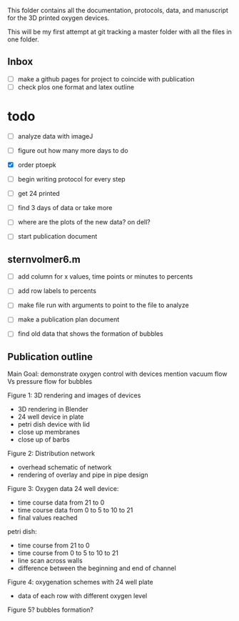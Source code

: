 This folder contains all the documentation, protocols, data, and manuscript for the 3D printed oxygen devices. 

This will be my first attempt at git tracking a master folder with all the files in one folder.

Inbox
---

- [ ] make a github pages for project to coincide with publication
- [ ] check plos one format and latex outline

todo
====
- [ ] analyze data with imageJ
- [ ] figure out how many more days to do

- [x] order ptoepk

- [ ] begin writing protocol for every step

- [ ] get 24 printed

- [ ] find 3 days of data or take more
 - [ ] where are the plots of the new data? on dell?

- [ ] start publication document

sternvolmer6.m
--------------

- [ ] add column for x values, time points or minutes to percents
- [ ] add row labels to percents
- [ ] make file run with arguments to point to the file to analyze 

- [ ] make a publication plan document

- [ ] find old data that shows the formation of bubbles

Publication outline
----

Main Goal: demonstrate oxygen control with devices
	mention vacuum flow Vs pressure flow for bubbles

Figure 1: 3D rendering and images of devices
* 3D rendering in Blender
* 24 well device in plate
* petri dish device with lid
* close up membranes
* close up of barbs

Figure 2: Distribution network
* overhead schematic of network
* rendering of overlay and pipe in pipe design 


Figure 3: Oxygen data
24 well device:
* time course data from 21 to 0
* time course data from 0 to 5 to 10 to 21
* final values reached

petri dish: 
* time course from 21 to 0
* time course from 0 to 5 to 10 to 21
* line scan across walls
* difference between the beginning and end of channel

Figure 4: oxygenation schemes with 24 well plate
* data of each row with different oxygen level

Figure 5? bubbles formation?

